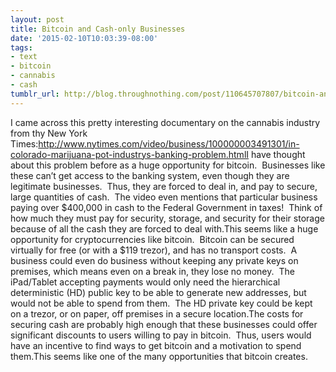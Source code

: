 ```yaml
---
layout: post
title: Bitcoin and Cash-only Businesses
date: '2015-02-10T10:03:39-08:00'
tags:
- text
- bitcoin
- cannabis
- cash
tumblr_url: http://blog.throughnothing.com/post/110645707807/bitcoin-and-cash-only-businesses
---
```

I came across this pretty interesting documentary on the cannabis industry from thy New York Times:http://www.nytimes.com/video/business/100000003491301/in-colorado-marijuana-pot-industrys-banking-problem.htmlI have thought about this problem before as a huge opportunity for bitcoin.  Businesses like these can’t get access to the banking system, even though they are legitimate businesses.  Thus, they are forced to deal in, and pay to secure, large quantities of cash.  The video even mentions that particular business paying over $400,000 in cash to the Federal Government in taxes!  Think of how much they must pay for security, storage, and security for their storage because of all the cash they are forced to deal with.This seems like a huge opportunity for cryptocurrencies like bitcoin.  Bitcoin can be secured virtually for free (or with a $119 trezor), and has no transport costs.  A business could even do business without keeping any private keys on premises, which means even on a break in, they lose no money.  The iPad/Tablet accepting payments would only need the hierarchical deterministic (HD) public key to be able to generate new addresses, but would not be able to spend from them.  The HD private key could be kept on a trezor, or on paper, off premises in a secure location.The costs for securing cash are probably high enough that these businesses could offer significant discounts to users willing to pay in bitcoin.  Thus, users would have an incentive to find ways to get bitcoin and a motivation to spend them.This seems like one of the many opportunities that bitcoin creates.
